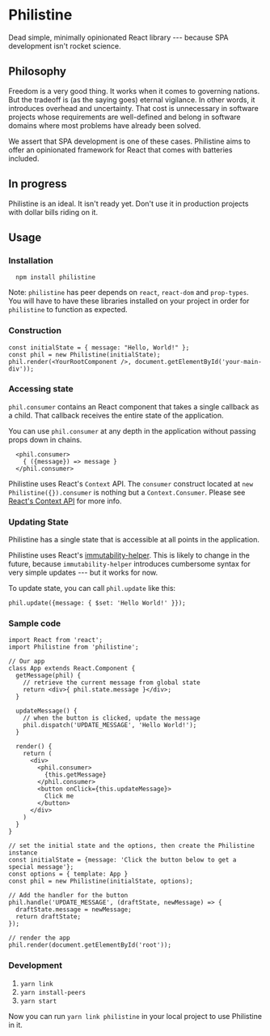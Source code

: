 # Philistine

Dead simple, minimally opinionated React library --- because SPA development isn't rocket science.

## Philosophy

Freedom is a very good thing. It works when it comes to governing nations. But the tradeoff is (as the saying goes) eternal vigilance. In other words, it introduces overhead and uncertainty. That cost is unnecessary in software projects whose requirements are well-defined and belong in software domains where most problems have already been solved. 

We assert that SPA development is one of these cases. Philistine aims to offer an opinionated framework for React that comes with batteries included.

## In progress

Philistine is an ideal. It isn't ready yet. Don't use it in production projects with dollar bills riding on it.

## Usage

### Installation

```
  npm install philistine
```

Note: `philistine` has peer depends on `react`, `react-dom` and `prop-types`. You will have to have these libraries installed on your project in order for `philistine` to function as expected.

### Construction

```
const initialState = { message: "Hello, World!" };
const phil = new Philistine(initialState);
phil.render(<YourRootComponent />, document.getElementById('your-main-div'));
```

### Accessing state

`phil.consumer` contains an React component that takes a single callback as a child. That callback receives the entire state of the application.


You can use `phil.consumer` at any depth in the application without passing props down in chains.

```
  <phil.consumer>
    { ({message}) => message }
  </phil.consumer>
```

Philistine uses React's `Context` API. The `consumer` construct located at `new Philistine({}).consumer` is nothing but a `Context.Consumer`. Please see [React's Context API](https://reactjs.org/docs/context.html) for more info.

### Updating State

Philistine has a single state that is accessible at all points in the application. 

Philistine uses React's [immutability-helper](https://reactjs.org/docs/update.html).  This is likely to change in the future, because `immutability-helper` introduces cumbersome syntax for very simple updates --- but it works for now.

To update state, you can call `phil.update` like this:

```
phil.update({message: { $set: 'Hello World!' }});
```

### Sample code

```
import React from 'react';
import Philistine from 'philistine';

// Our app
class App extends React.Component {
  getMessage(phil) {
    // retrieve the current message from global state
    return <div>{ phil.state.message }</div>;
  }

  updateMessage() {
    // when the button is clicked, update the message
    phil.dispatch('UPDATE_MESSAGE', 'Hello World!');
  }

  render() {
    return (
      <div>
        <phil.consumer>
          {this.getMessage}
        </phil.consumer>
        <button onClick={this.updateMessage}>
          Click me
        </button>
      </div>
    )
  }
}

// set the initial state and the options, then create the Philistine instance
const initialState = {message: 'Click the button below to get a special message'};
const options = { template: App }
const phil = new Philistine(initialState, options);

// Add the handler for the button
phil.handle('UPDATE_MESSAGE', (draftState, newMessage) => {
  draftState.message = newMessage;
  return draftState;
});

// render the app
phil.render(document.getElementById('root'));
```

### Development
1. `yarn link`
2. `yarn install-peers`
3. `yarn start`

Now you can run `yarn link philistine` in your local project to use Philistine in it.